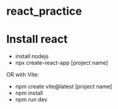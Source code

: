 # react_practice

# Install react
- install nodejs
- npx create-react-app [project name] 

OR with Vite:
- npm create vite@latest [project name]
- npm install
- npm run dev
